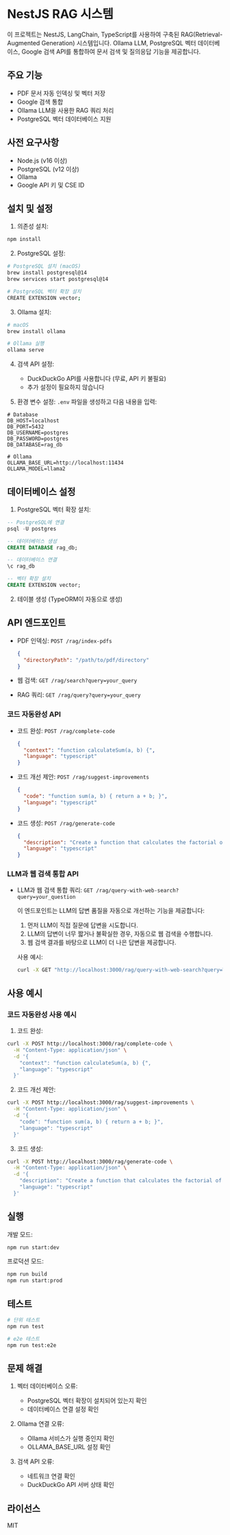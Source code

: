 # NestJS RAG 시스템

이 프로젝트는 NestJS, LangChain, TypeScript를 사용하여 구축된 RAG(Retrieval-Augmented Generation) 시스템입니다. Ollama LLM, PostgreSQL 벡터 데이터베이스, Google 검색 API를 통합하여 문서 검색 및 질의응답 기능을 제공합니다.

## 주요 기능

- PDF 문서 자동 인덱싱 및 벡터 저장
- Google 검색 통합
- Ollama LLM을 사용한 RAG 쿼리 처리
- PostgreSQL 벡터 데이터베이스 지원

## 사전 요구사항

- Node.js (v16 이상)
- PostgreSQL (v12 이상)
- Ollama
- Google API 키 및 CSE ID

## 설치 및 설정

1. 의존성 설치:

```bash
npm install
```

2. PostgreSQL 설정:

```bash
# PostgreSQL 설치 (macOS)
brew install postgresql@14
brew services start postgresql@14

# PostgreSQL 벡터 확장 설치
CREATE EXTENSION vector;
```

3. Ollama 설치:

```bash
# macOS
brew install ollama

# Ollama 실행
ollama serve
```

4. 검색 API 설정:

   - DuckDuckGo API를 사용합니다 (무료, API 키 불필요)
   - 추가 설정이 필요하지 않습니다

5. 환경 변수 설정:
   `.env` 파일을 생성하고 다음 내용을 입력:

```env
# Database
DB_HOST=localhost
DB_PORT=5432
DB_USERNAME=postgres
DB_PASSWORD=postgres
DB_DATABASE=rag_db

# Ollama
OLLAMA_BASE_URL=http://localhost:11434
OLLAMA_MODEL=llama2
```

## 데이터베이스 설정

1. PostgreSQL 벡터 확장 설치:

```sql
-- PostgreSQL에 연결
psql -U postgres

-- 데이터베이스 생성
CREATE DATABASE rag_db;

-- 데이터베이스 연결
\c rag_db

-- 벡터 확장 설치
CREATE EXTENSION vector;
```

2. 테이블 생성 (TypeORM이 자동으로 생성)

## API 엔드포인트

- PDF 인덱싱: `POST /rag/index-pdfs`

  ```json
  {
    "directoryPath": "/path/to/pdf/directory"
  }
  ```

- 웹 검색: `GET /rag/search?query=your_query`

- RAG 쿼리: `GET /rag/query?query=your_query`

### 코드 자동완성 API

- 코드 완성: `POST /rag/complete-code`

  ```json
  {
    "context": "function calculateSum(a, b) {",
    "language": "typescript"
  }
  ```

- 코드 개선 제안: `POST /rag/suggest-improvements`

  ```json
  {
    "code": "function sum(a, b) { return a + b; }",
    "language": "typescript"
  }
  ```

- 코드 생성: `POST /rag/generate-code`
  ```json
  {
    "description": "Create a function that calculates the factorial of a number",
    "language": "typescript"
  }
  ```

### LLM과 웹 검색 통합 API

- LLM과 웹 검색 통합 쿼리: `GET /rag/query-with-web-search?query=your_question`

  이 엔드포인트는 LLM의 답변 품질을 자동으로 개선하는 기능을 제공합니다:
  1. 먼저 LLM이 직접 질문에 답변을 시도합니다.
  2. LLM의 답변이 너무 짧거나 불확실한 경우, 자동으로 웹 검색을 수행합니다.
  3. 웹 검색 결과를 바탕으로 LLM이 더 나은 답변을 제공합니다.

  사용 예시:
  ```bash
  curl -X GET "http://localhost:3000/rag/query-with-web-search?query=What is the latest version of TypeScript?"
  ```

## 사용 예시

### 코드 자동완성 사용 예시

1. 코드 완성:

```bash
curl -X POST http://localhost:3000/rag/complete-code \
  -H "Content-Type: application/json" \
  -d '{
    "context": "function calculateSum(a, b) {",
    "language": "typescript"
  }'
```

2. 코드 개선 제안:

```bash
curl -X POST http://localhost:3000/rag/suggest-improvements \
  -H "Content-Type: application/json" \
  -d '{
    "code": "function sum(a, b) { return a + b; }",
    "language": "typescript"
  }'
```

3. 코드 생성:

```bash
curl -X POST http://localhost:3000/rag/generate-code \
  -H "Content-Type: application/json" \
  -d '{
    "description": "Create a function that calculates the factorial of a number",
    "language": "typescript"
  }'
```

## 실행

개발 모드:

```bash
npm run start:dev
```

프로덕션 모드:

```bash
npm run build
npm run start:prod
```

## 테스트

```bash
# 단위 테스트
npm run test

# e2e 테스트
npm run test:e2e
```

## 문제 해결

1. 벡터 데이터베이스 오류:

   - PostgreSQL 벡터 확장이 설치되어 있는지 확인
   - 데이터베이스 연결 설정 확인

2. Ollama 연결 오류:

   - Ollama 서비스가 실행 중인지 확인
   - OLLAMA_BASE_URL 설정 확인

3. 검색 API 오류:
   - 네트워크 연결 확인
   - DuckDuckGo API 서버 상태 확인

## 라이선스

MIT
